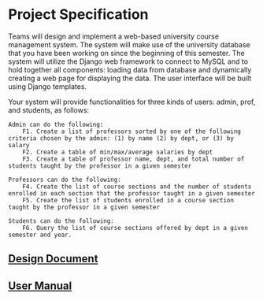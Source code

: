 # Project Specification

Teams will design and implement a web-based university course management system. The system will make use of the university database that you have been working on since the beginning of this semester. The system will utilize the Django web framework to connect to MySQL and to hold together all components: loading data from database and dynamically creating a web page for displaying the data. The user interface will be built using Django templates.

Your system will provide functionalities for three kinds of users: admin, prof, and students, as follows:

    Admin can do the following: 
        F1. Create a list of professors sorted by one of the following criteria chosen by the admin: (1) by name (2) by dept, or (3) by salary
        F2. Create a table of min/max/average salaries by dept
        F3. Create a table of professor name, dept, and total number of students taught by the professor in a given semester

    Professors can do the following:
        F4. Create the list of course sections and the number of students enrolled in each section that the professor taught in a given semester
        F5. Create the list of students enrolled in a course section taught by the professor in a given semester

    Students can do the following:
        F6. Query the list of course sections offered by dept in a given semester and year.



## [Design Document](https://github.com/mipierc/university/blob/main/university/DesignDoc.md)

## [User Manual](https://github.com/mipierc/university/blob/main/university/UserManual.md)
